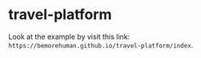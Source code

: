 # travel-platform

Look at the example by visit this link: `https://bemorehuman.github.io/travel-platform/index`.
